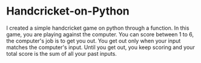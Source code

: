 # Handcricket-on-Python
I created a simple handcricket game on python through a function.
In this game, you are playing against the computer.
You can score between 1 to 6, the computer's job is to get you out.
You get out only when your input matches the computer's input.
Until you get out, you keep scoring and your total score is the sum of all your past inputs. 
